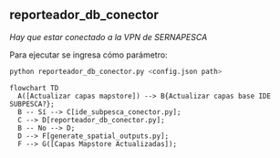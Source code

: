 ## reporteador_db_conector

*Hay que estar conectado a la VPN de SERNAPESCA*


Para ejecutar se ingresa cómo parámetro:
```bash
python reporteador_db_conector.py <config.json path>
```


```mermaid
flowchart TD
  A([Actualizar capas mapstore]) --> B{Actualizar capas base IDE SUBPESCA?};
  B -- Sí --> C[ide_subpesca_conector.py];
  C --> D[reporteador_db_conector.py];
  B -- No --> D;
  D --> F[generate_spatial_outputs.py];
  F --> G([Capas Mapstore Actualizadas]);
```

